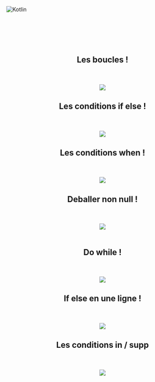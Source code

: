 ![Kotlin](https://img.shields.io/badge/kotlin-%237F52FF.svg?style=for-the-badge&logo=kotlin&logoColor=white)


<br><br><br><br>


<div align="center">
        <h2> Les boucles ! </h2><br><br>
        <img src="./boucles.png">
</div>

<div align="center">
        <h2> Les conditions if else ! </h2><br><br>
        <img src="./conditionsifelse.png">
</div>

<div align="center">
        <h2> Les conditions when ! </h2><br><br>
        <img src="./conditionswhen.png">
</div>

<div align="center">
        <h2> Deballer non null ! </h2><br><br>
        <img src="./deballerNonNull.png"><br><br>
</div>

<div align="center">
        <h2> Do while ! </h2><br><br>
        <img src="./dowhile.png">
</div>

<div align="center">
        <h2> If else en une ligne ! </h2><br><br>
        <img src="./ifelseuneligne.png">
</div>

<div align="center">
        <h2> Les conditions in / supp</h2><br><br>
        <img src="./lesconditionsinfsupp.png">
</div>


